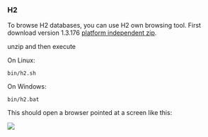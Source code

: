 

### H2

To browse H2 databases, you can use H2 own browsing tool. First download 
version 1.3.176 [platform independent zip](http://www.h2database.com/h2-2014-04-05.zip). 

unzip and then execute 

On Linux:

```
bin/h2.sh
```

On Windows:

```
bin/h2.bat
```

This should open a browser pointed at a screen like this:

<img src="img/h2-access-1.png">